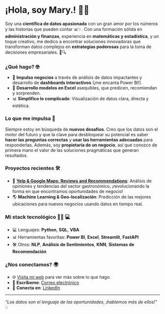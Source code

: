 # ¡Hola, soy Mary.! 👋🚀

Soy una **científica de datos apasionada** con un gran amor por los números y las historias que pueden contar 📊✨. Con una formación sólida en **administración y finanzas**, experiencia en **matemáticas y estadística**, y un toque creativo, me dedico a encontrar soluciones innovadoras que transforman datos complejos en **estrategias poderosas** para la toma de decisiones empresariales. 🧠🔍

### ¿Qué hago?  🤓
- 🌟 **Impulso negocios** a través de análisis de datos impactantes y desarrollo de **dashboards interactivos** (¡me encanta Power BI!).
- 🤖 **Desarrollo modelos en Excel** asequibles, que predicen, recomiendan y sorprenden.
- 📊 **Simplifico lo complicado**: Visualización de datos clara, directa y estética.

### Lo que me impulsa 🚀
Siempre estoy en búsqueda de **nuevos desafíos**. Creo que los datos son el motor del futuro y que la clave para desbloquear su potencial es saber **hacer las preguntas correctas** y **usar las herramientas adecuadas** para responderlas. Además, soy **propietaria de un negocio**, así que conozco de primera mano el valor de las soluciones pragmáticas que generan resultados.

### Proyectos recientes 🛠️
- 🚀 **[Yelp & Google Maps: Reviews and Recommendations](https://bit.ly/4gOkuHA)**: Análisis de opiniones y tendencias del sector gastronómico, ¡revolucionando la forma en que encontramos oportunidades de negocio!
- 🌎 **Machine Learning & Geo-localización**: Predicción de las mejores ubicaciones para nuevos negocios usando datos en tiempo real.
  
### Mi stack tecnológico  👱‍♀️ 💻
- 💻 Lenguajes: **Python**, **SQL**, **VBA**
- 📊 Herramientas favoritas: **Power BI**, **Excel**, **Streamlit**, **FastAPI**
- 🛠️ Otros: **NLP**, **Análisis de Sentimientos**, **KNN**, **Sistemas de Recomendación**

### ¿Nos conectamos? 🌍
- 🌐 [Visita mi web](https://ex-fin.com) para ver más sobre lo que hago.
- 📧 **Escríbeme**: [Correo electrónico](mailto:marango@ex-fin.com)
- 💬 **Conecta en**: [LinkedIn](https://www.linkedin.com/in/mariaisabelarangom/)

---

_"Los datos son el lenguaje de las oportunidades, ¡hablemos más de ellos!"_ 💡
